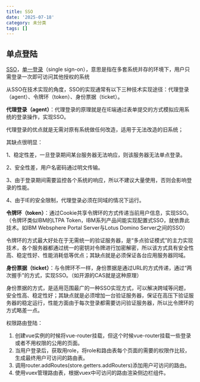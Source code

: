 ```yaml
---
title: SSO
date: '2025-07-18'
category: 未分类
tags: []
---
```

##  单点登陆

[SSO](http://www.53bk.com/)，[单一登录](http://www.53bk.com/)（single sign-on），意思是指在多套系统并存的环境下，用户只需登录一次即可访问其他授权的系统 

 从SSO在技术实现的角度，SSO的实现通常有以下三种技术实现途径：代理登录（agent）、令牌环（token）、身份票据（ticket）。

**代理登录（agent）**：代理登录的原理就是在IE端通过表单提交的方式模拟应用系统的登录操作，实现SSO。

代理登录的优点就是无需对原有系统做任何改造，适用于无法改造的旧系统；

其缺点很明显：

1、稳定性差，一旦登录期间某台服务器无法响应，则该服务器无法单点登录。

2、安全性差，用户名密码通过明文传输。

3、由于登录期间需要监控各个系统的响应，所以不建议大量使用，否则会影响登录的性能。

4、由于IE的安全限制，代理登录必须在同域的情况下运行。

**令牌环（token）**：通过Cookie共享令牌环的方式传递当前用户信息，实现SSO。（令牌环类似IBM的LTPA Token，IBM系列产品间能实现配置式SSO，就依靠此技术。如IBM Websphere Portal Server与Lotus Domino Server之间的SSO）

令牌环的方式最大好处在于无需统一的验证服务器，是“多点验证模式”的主力实现技术，各个服务器都通过统一的密钥对令牌进行加密解密，所以该方式具有安全性高、稳定性好、性能消耗低等优点；其缺点就是必须保证各台应用服务器同域。

**身份票据（ticket）**：与令牌环不一样，身份票据是通过URL的方式传递，通过“两次握手”的方式，实现SSO。（如开源的CAS就是这种原理）

身份票据的方式，是适用范围最广的一种SSO实现方式，可以解决跨域等问题，安全性高、稳定性好；其缺点就是必须增加一台验证服务器，保证在高压下验证服务器的稳定运行，性能方面由于每次登录都需要访问验证服务器，所以比令牌环的方式略差一点。 

权限路由登陆：

1. 创建vue实例的时候将vue-router挂载，但这个时候vue-router挂载一些登录或者不用权限的公用的页面。
2. 当用户登录后，获取用role，将role和路由表每个页面的需要的权限作比较，生成最终用户可访问的路由表。
3. 调用router.addRoutes(store.getters.addRouters)添加用户可访问的路由。
4. 使用vuex管理路由表，根据vuex中可访问的路由渲染侧边栏组件。
